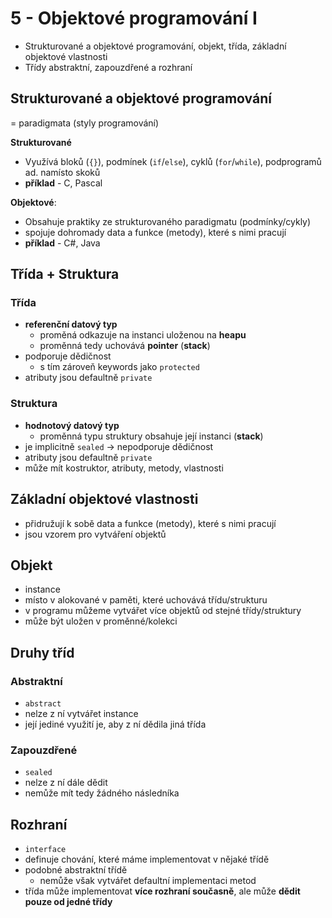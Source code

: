 # 5 - Objektové programování I
 - Strukturované a objektové programování, objekt, třída, základní objektové vlastnosti
 - Třídy abstraktní, zapouzdřené a rozhraní

## Strukturované a objektové programování

 = paradigmata (styly programování)


__Strukturované__

 - Využívá bloků (`{}`), podmínek (`if`/`else`), cyklů (`for`/`while`), podprogramů ad. namísto skoků
 - __příklad__ - C, Pascal

__Objektové__:

- Obsahuje praktiky ze strukturovaného paradigmatu (podmínky/cykly)
- spojuje dohromady data a funkce (metody), které s nimi pracují
 - __příklad__ - C#, Java

## Třída + Struktura


### Třída
 - __referenční datový typ__
   - proměná odkazuje na instanci uloženou na __heapu__
   - proměnná tedy uchovává __pointer__ (__stack__)
 - podporuje dědičnost
   - s tím zároveň keywords jako `protected`
 - atributy jsou defaultně `private`

### Struktura
 - **hodnotový datový typ**
   - proměnná typu struktury obsahuje její instanci (**stack**)
 - je implicitně `sealed` → nepodporuje dědičnost
 - atributy jsou defaultně `private`
 - může mít kostruktor, atributy, metody, vlastnosti

## Základní objektové vlastnosti
 - přidružují k sobě data a funkce (metody), které s nimi pracují
 - jsou vzorem pro vytváření objektů

## Objekt
 - instance
 - místo v alokované v paměti, které uchovává třídu/strukturu
 - v programu můžeme vytvářet více objektů od stejné třídy/struktury
 - může být uložen v proměnné/kolekci

## Druhy tříd

### Abstraktní
 - `abstract`
 - nelze z ní vytvářet instance 
 - její jediné využití je, aby z ní dědila jiná třída

### Zapouzdřené
 - `sealed`
 - nelze z ní dále dědit
 - nemůže mít tedy žádného následníka

## Rozhraní
 - `interface`
 - definuje chování, které máme implementovat v nějaké třídě
 - podobné abstraktní třídě
   - nemůže však vytvářet defaultní implementaci metod
 - třída může implementovat __více rozhraní současně__, ale může __dědit pouze od jedné třídy__

